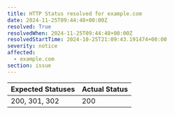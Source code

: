 ```yaml
---
title: HTTP Status resolved for example.com
date: 2024-11-25T09:44:48+00:00Z
resolved: True
resolvedWhen: 2024-11-25T09:44:48+00:00Z
resolvedStartTime: 2024-10-25T21:09:43.191474+00:00
severity: notice
affected:
  - example.com
section: issue
---
```


| Expected Statuses | Actual Status  |
|-------------------|----------------|
| 200, 301, 302 | 200 |
